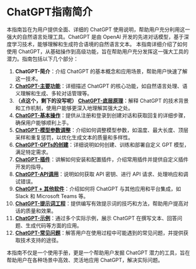 # ChatGPT指南简介

本指南旨在为用户提供全面、详细的 ChatGPT 使用说明，帮助用户充分利用这一强大的自然语言处理工具。ChatGPT 是由 OpenAI 开发的先进对话模型，基于深度学习技术，能够理解和生成符合语境的自然语言文本。
本指南详细介绍了如何使用 ChatGPT，从基础操作到高级功能，旨在帮助用户充分发挥这一强大工具的潜力。指南包括以下几个部分：

1. **ChatGPT-简介**：介绍 ChatGPT 的基本概念和应用场景，帮助用户快速了解这一技术。
2. **[ChatGPT-主要功能](guide/ChatGPT-Key%20Features.md)**：详细描述 ChatGPT 的核心功能，如自然语言处理、语义理解和生成、多轮对话管理等。
3. **（点这个，剩下的没写呢） [ChatGPT-底层原理](guide/ChatGPT-Underlying%20Principles.md)**：解释 ChatGPT 的技术背景和工作机制，使用户能够更深入地理解其强大之处。
4. **[ChatGPT-基本操作](guide/ChatGPT-Basic%20Operations.md)**：提供从注册和登录到创建对话和获取回复的详细步骤，确保用户能够顺利上手。
5. **[ChatGPT-模型参数调整](guide/ChatGPT-Model%20Parameter%20Adjustment.md)**：介绍如何调整模型参数，如温度、最大长度、顶层采样和重复惩罚，以优化生成文本的质量和多样性。
6. **[ChatGPT-GPTs的创建](guide/ChatGPT-Creating%20GPTs.md)**：详细说明如何创建、训练和部署自定义 GPT 模型，满足特定需求。
7. **[ChatGPT-插件](guide/ChatGPT-Plugins.md)**：讲解如何安装和配置插件，介绍常用插件并提供自定义插件开发的指导。
8. **[ChatGPT-API调用](guide/ChatGPT-API%20Calls.md)**：说明如何获取 API 密钥、进行 API 请求、处理响应和调试错误。
9. **[ChatGPT + 其他软件](guide/ChatGPT+%20Other%20Software.md)**：介绍如何将 ChatGPT 与其他应用和平台集成，如 Slack 和 Microsoft Teams 等。
10. **[ChatGPT-提示词工程](guide/ChatGPT-Prompt%20Engineering.md)**：提供编写有效提示词的技巧和方法，帮助用户提高对话的质量和效果。
11. **[ChatGPT-示例](guide/ChatGPT-Examples.md)**：通过多个实际示例，展示 ChatGPT 在撰写文本、回答问题、生成代码等方面的应用。
12. **[ChatGPT-常见问题](guide/ChatGPT-FAQ.md)**：解答用户在使用过程中可能遇到的常见问题，并提供获取技术支持的途径。

本指南不仅是一个使用手册，更是一个帮助用户发掘 ChatGPT 潜力的工具，旨在帮助用户在各种场景中高效、灵活地应用 ChatGPT，解决实际问题。
